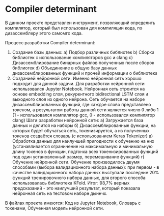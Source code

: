 # Compiler determinant

В данном проекте представлен инструмент, позволяющий определить компилятор, который был использован для компиляции кода, по дизассемблеру этого самомго кода.

Процесс разработки Compiler determinant:
1. Создание базы данных:
  a) Подбор различных библиотек
  b) Сборка библиотек с использование компиляторов gcc и clang
  c) Дизассемблирование бинарных файлов полученных после сборок библиотек
  d) Объединение в общую базу данных дизассемблированных функций и прочей информации о библиотека
2. Созданией нейронной сети:
  Именно нейронная сеть хорошо подходит для данной задачи. Для разработки нейронной сети использовался Jupyter Notebook. Нейронная сеть строится на основе embedding слоя, рекурентного bidirectional LSTM слоя и выходного слоя из одного нейрона. Сеть обучается на наборе дизассемблированных функций, где каждое слово представлено токеном, а результатом работы данной сети является число 0 либо 1 (1 - использовался компилятор gcc, 0 - использовался компилятор clang)
  Шаги разработки нейронной сети:
    а) Загружается база данных и делится на наборы
    б) Дизассемблированные функции, на которых будет обучаться сеть, токенизируется, а из полученных токенов создаётся словарь (с использованием Keras Tokenizer)
    в) Обработка данных для наилучшей пригодности к обучению на них (устанавливается ограничение на максимальную и минимальную длину токенов в функции, подгонка всех токенизированных функций под один установленный размер, перемешивание функций)
    г) Обучение нейронной сети. Обучение производилось двумя способами (выбора валидационного набора данных): при первом - в качестве валидационного набора данных выступали последние 20% функций тренировочного набора данных, для второго способа использовалась библиотека KFold.
    Итог: 98,7% верных предсказаний - это наилучший результат, который показала нейронная сеть на тестовом наборе дыннчх.
    
В файлах проекта имеются:
Код из Jupyter Notebook,
Словарь с токенами,
Обученная модель нейронной сети.
